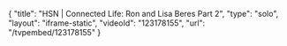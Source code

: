 {
    "title": "HSN | Connected Life: Ron and Lisa Beres Part 2",
    "type": "solo",
    "layout": "iframe-static",
    "videoId": "123178155",
    "url": "\/tvpembed\/123178155"
}